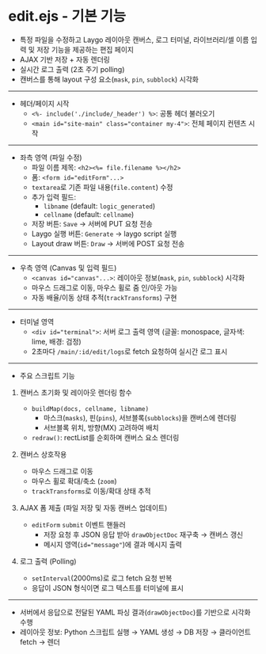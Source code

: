 # edit.ejs - 기본 기능

- 특정 파일을 수정하고 Laygo 레이아웃 캔버스, 로그 터미널, 라이브러리/셀 이름 입력 및 저장 기능을 제공하는 편집 페이지
- AJAX 기반 저장 + 자동 렌더링
- 실시간 로그 출력 (2초 주기 polling)
- 캔버스를 통해 layout 구성 요소(`mask`, `pin`, `subblock`) 시각화

---

- 헤더/페이지 시작
    + `<%- include('./include/_header') %>`: 공통 헤더 불러오기
    + `<main id="site-main" class="container my-4">`: 전체 페이지 컨텐츠 시작

---

- 좌측 영역 (파일 수정)
    + 파일 이름 제목: `<h2><%= file.filename %></h2>`
    + 폼: `<form id="editForm"...>`
    + `textarea`로 기존 파일 내용(`file.content`) 수정
    + 추가 입력 필드:
        + `libname` (default: `logic_generated`)
        + `cellname` (default: `cellname`)
    + 저장 버튼: `Save` → 서버에 PUT 요청 전송
    + Laygo 실행 버튼: `Generate` → laygo script 실행
    + Layout draw 버튼: `Draw` → 서버에 POST 요청 전송

---
- 우측 영역 (Canvas 및 입력 필드)
    + `<canvas id="canvas"...>`:
  레이아웃 정보(`mask`, `pin`, `subblock`) 시각화
    + 마우스 드래그로 이동, 마우스 휠로 줌 인/아웃 가능
    + 자동 배율/이동 상태 추적(`trackTransforms`) 구현

---

- 터미널 영역
    + `<div id="terminal">`:
  서버 로그 출력 영역 (글꼴: monospace, 글자색: lime, 배경: 검정)
    + 2초마다 `/main/:id/edit/logs`로 fetch 요청하여 실시간 로그 표시

---

- 주요 스크립트 기능
1. 캔버스 초기화 및 레이아웃 렌더링 함수
    + `buildMap(docs, cellname, libname)`
        + 마스크(`masks`), 핀(`pins`), 서브블록(`subblocks`)을 캔버스에 렌더링
        + 서브블록 위치, 방향(MX) 고려하여 배치
    + `redraw()`: rectList를 순회하며 캔버스 요소 렌더링

2. 캔버스 상호작용
    + 마우스 드래그로 이동
    + 마우스 휠로 확대/축소 (`zoom`)
    + `trackTransforms`로 이동/확대 상태 추적

3. AJAX 폼 제출 (파일 저장 및 자동 캔버스 업데이트)
    + `editForm` `submit` 이벤트 핸들러
        + 저장 요청 후 JSON 응답 받아 `drawObjectDoc` 재구축 → 캔버스 갱신
        + 메시지 영역(`id="message"`)에 결과 메시지 출력

4. 로그 출력 (Polling)
    + `setInterval`(2000ms)로 로그 fetch 요청 반복
    + 응답이 JSON 형식이면 로그 텍스트를 터미널에 표시

---

- 서버에서 응답으로 전달된 YAML 파싱 결과(`drawObjectDoc`)를 기반으로 시각화 수행
- 레이아웃 정보: Python 스크립트 실행 → YAML 생성 → DB 저장 → 클라이언트 fetch → 렌더